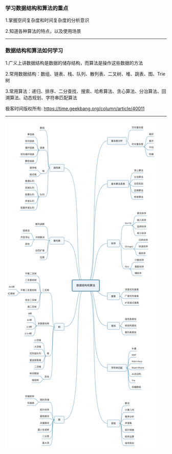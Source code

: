 ### 学习数据结构和算法的重点

1.掌握空间复杂度和时间复杂度的分析意识

2.知道各种算法的特点，以及使用场景

***

### 数据结构和算法如何学习

1.广义上讲数据结构是数据的储存结构，而算法是操作这些数据的方法

2.常用数据结构：数组、链表、栈、队列、散列表、二叉树、堆、跳表、图、Trie树

3.常用算法：递归、排序、二分查找、搜索、哈希算法、贪心算法、分治算法、回溯算法、动态规划、字符串匹配算法

极客时间版权所有: https://time.geekbang.org/column/article/40011

***

![blockchain](../static/img/suanfatupu.jpg "区块链")